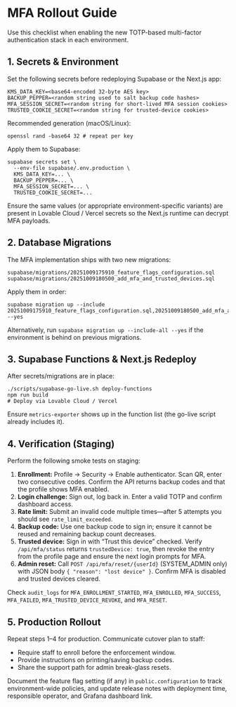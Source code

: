 # MFA Rollout Guide

Use this checklist when enabling the new TOTP-based multi-factor authentication stack in each environment.

## 1. Secrets & Environment

Set the following secrets before redeploying Supabase or the Next.js app:

```
KMS_DATA_KEY=<base64-encoded 32-byte AES key>
BACKUP_PEPPER=<random string used to salt backup code hashes>
MFA_SESSION_SECRET=<random string for short-lived MFA session cookies>
TRUSTED_COOKIE_SECRET=<random string for trusted-device cookies>
```

Recommended generation (macOS/Linux):

```
openssl rand -base64 32 # repeat per key
```

Apply them to Supabase:

```
supabase secrets set \
  --env-file supabase/.env.production \
  KMS_DATA_KEY=... \
  BACKUP_PEPPER=... \
  MFA_SESSION_SECRET=... \
  TRUSTED_COOKIE_SECRET=...
```

Ensure the same values (or appropriate environment-specific variants) are present in Lovable Cloud / Vercel secrets so the Next.js runtime can decrypt MFA payloads.

## 2. Database Migrations

The MFA implementation ships with two new migrations:

```
supabase/migrations/20251009175910_feature_flags_configuration.sql
supabase/migrations/20251009180500_add_mfa_and_trusted_devices.sql
```

Apply them in order:

```
supabase migration up --include 20251009175910_feature_flags_configuration.sql,20251009180500_add_mfa_and_trusted_devices.sql --yes
```

Alternatively, run `supabase migration up --include-all --yes` if the environment is behind on previous migrations.

## 3. Supabase Functions & Next.js Redeploy

After secrets/migrations are in place:

```
./scripts/supabase-go-live.sh deploy-functions
npm run build
# Deploy via Lovable Cloud / Vercel
```

Ensure `metrics-exporter` shows up in the function list (the go-live script already includes it).

## 4. Verification (Staging)

Perform the following smoke tests on staging:

1. **Enrollment:** Profile → Security → Enable authenticator. Scan QR, enter two consecutive codes. Confirm the API returns backup codes and that the profile shows MFA enabled.
2. **Login challenge:** Sign out, log back in. Enter a valid TOTP and confirm dashboard access.
3. **Rate limit:** Submit an invalid code multiple times—after 5 attempts you should see `rate_limit_exceeded`.
4. **Backup code:** Use one backup code to sign in; ensure it cannot be reused and remaining backup count decreases.
5. **Trusted device:** Sign in with “Trust this device” checked. Verify `/api/mfa/status` returns `trustedDevice: true`, then revoke the entry from the profile page and ensure the next login prompts for MFA.
6. **Admin reset:** Call `POST /api/mfa/reset/{userId}` (SYSTEM_ADMIN only) with JSON body `{ "reason": "lost device" }`. Confirm MFA is disabled and trusted devices cleared.

Check `audit_logs` for `MFA_ENROLLMENT_STARTED`, `MFA_ENROLLED`, `MFA_SUCCESS`, `MFA_FAILED`, `MFA_TRUSTED_DEVICE_REVOKE`, and `MFA_RESET`.

## 5. Production Rollout

Repeat steps 1–4 for production. Communicate cutover plan to staff:

- Require staff to enroll before the enforcement window.
- Provide instructions on printing/saving backup codes.
- Share the support path for admin break-glass resets.

Document the feature flag setting (if any) in `public.configuration` to track environment-wide policies, and update release notes with deployment time, responsible operator, and Grafana dashboard link.
